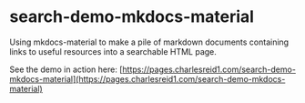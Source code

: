 # search-demo-mkdocs-material

Using mkdocs-material to make a pile of markdown documents containing links
to useful resources into a searchable HTML page.

See the demo in action here: [https://pages.charlesreid1.com/search-demo-mkdocs-material](https://pages.charlesreid1.com/search-demo-mkdocs-material)
